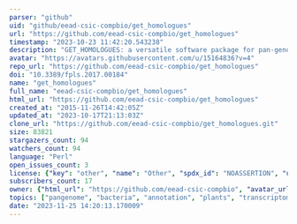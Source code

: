 ```yaml
---
parser: "github"
uid: "github/eead-csic-compbio/get_homologues"
url: "https://github.com/eead-csic-compbio/get_homologues"
timestamp: "2023-10-23 11:42:20.543238"
description: "GET_HOMOLOGUES: a versatile software package for pan-genome analysis"
avatar: "https://avatars.githubusercontent.com/u/15164836?v=4"
repo_url: "https://github.com/eead-csic-compbio/get_homologues"
doi: "10.3389/fpls.2017.00184"
name: "get_homologues"
full_name: "eead-csic-compbio/get_homologues"
html_url: "https://github.com/eead-csic-compbio/get_homologues"
created_at: "2015-11-26T14:42:05Z"
updated_at: "2023-10-17T21:13:03Z"
clone_url: "https://github.com/eead-csic-compbio/get_homologues.git"
size: 83821
stargazers_count: 94
watchers_count: 94
language: "Perl"
open_issues_count: 3
license: {"key": "other", "name": "Other", "spdx_id": "NOASSERTION", "url": null, "node_id": "MDc6TGljZW5zZTA="}
subscribers_count: 17
owner: {"html_url": "https://github.com/eead-csic-compbio", "avatar_url": "https://avatars.githubusercontent.com/u/15164836?v=4", "login": "eead-csic-compbio", "type": "User"}
topics: ["pangenome", "bacteria", "annotation", "plants", "transcriptome", "clustering", "fasta", "genbank", "pangene"]
date: "2023-11-25 14:20:13.170009"
---
```

